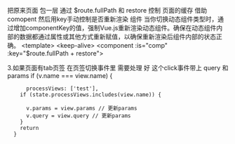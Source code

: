 把原来页面 
包一层  通过 $route.fullPath  和  restore 控制 页面的缓存 借助comopent 然后用key手动控制是否重新渲染 组件 
当你切换动态组件类型时，通过增加componentKey的值，强制Vue.js重新渲染动态组件。确保在动态组件内部的数据都通过属性或其他方式重新赋值，以确保重新渲染后组件内部的状态正确。
<template>
  <keep-alive>
    <component :is="comp" :key="$route.fullPath + restore"></component>
  </keep-alive>
</template>
<script>
import comp from './comp'
export default {
  name: 'test',
  data() {
    return {
      comp,
      restore: 1,
      originFullPath: ''
    }
  },
  mounted() {

   //在mounted里做一些公共的处理
  },
  activated() {

    if (this.originFullPath !== this.$route.fullPath) {

      this.restore++
    }
    this.originFullPath = this.$route.fullPath

  },
  beforeDestroy() {
   把一些公共的处理在页面离开前销毁掉
  }
}
</script>

3.如果页面有tab页签 在页签切换事件里 需要处理 好 这个click事件带上 query 和 params
   if (v.name === view.name) {
     
		  processViews: ['test'],
        if (state.processViews.includes(view.name)) {
         
          v.params = view.params // 更新params
          v.query = view.query // 更新params
        }
        return
      }



